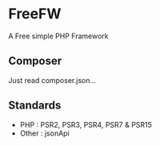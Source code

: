 # FreeFW

A Free simple PHP Framework

## Composer

Just read composer.json...

## Standards

* PHP  : PSR2, PSR3, PSR4, PSR7 & PSR15
* Other : jsonApi